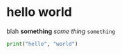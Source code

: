 # hello world
blah
**something**
_some thing_
`something` 
```py
print("hello", "world")
```
```mermaid
```
